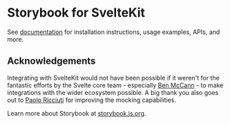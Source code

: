 # Storybook for SvelteKit

See [documentation](https://storybook.js.org/docs/get-started/frameworks/sveltekit?renderer=svelte&ref=readme) for installation instructions, usage examples, APIs, and more.

## Acknowledgements

Integrating with SvelteKit would not have been possible if it weren't for the fantastic efforts by the Svelte core team - especially [Ben McCann](https://twitter.com/benjaminmccann) - to make integrations with the wider ecosystem possible.
A big thank you also goes out to [Paolo Ricciuti](https://twitter.com/PaoloRicciuti) for improving the mocking capabilities.

Learn more about Storybook at [storybook.js.org](https://storybook.js.org/?ref=readme).
